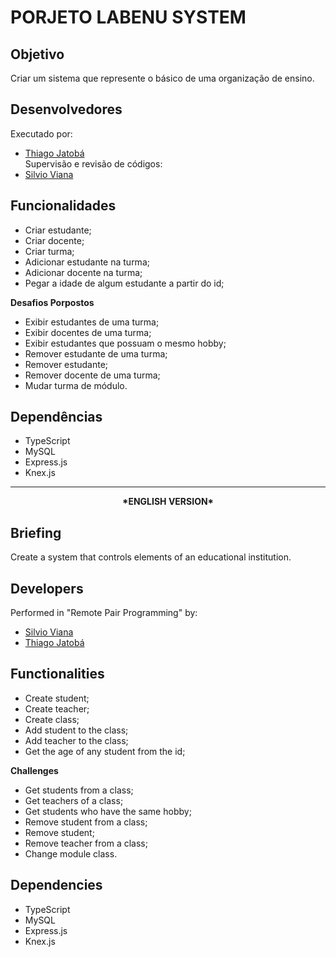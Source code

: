 # PORJETO LABENU SYSTEM

## Objetivo
Criar um sistema que represente o básico de uma organização de ensino.

## Desenvolvedores
Executado por:
- [Thiago Jatobá](https://github.com/tjatoba)
</br>Supervisão e revisão de códigos:
- [Silvio Viana](https://github.com/milenacacau)

## Funcionalidades
- Criar estudante;
- Criar docente;
- Criar turma;
- Adicionar estudante na turma;
- Adicionar docente na turma;
- Pegar a idade de algum estudante a partir do id;

**Desafios Porpostos**
- Exibir estudantes de uma turma;
- Exibir docentes de uma turma;
- Exibir estudantes que possuam o mesmo hobby;
- Remover estudante de uma turma;
- Remover estudante;
- Remover docente de uma turma;
- Mudar turma de módulo.

## Dependências
- TypeScript
- MySQL
- Express.js
- Knex.js

<hr></hr>

<div align= 'center'><b>*ENGLISH VERSION*</b></div>

## Briefing
Create a system that controls elements of an educational institution.

## Developers
Performed in "Remote Pair Programming" by:
- [Silvio Viana](https://github.com/milenacacau)
- [Thiago Jatobá](https://github.com/tjatoba)

## Functionalities
- Create student;
- Create teacher;
- Create class;
- Add student to the class;
- Add teacher to the class;
- Get the age of any student from the id;

**Challenges**
- Get students from a class;
- Get teachers of a class;
- Get students who have the same hobby;
- Remove student from a class;
- Remove student;
- Remove teacher from a class;
- Change module class.

## Dependencies
- TypeScript
- MySQL
- Express.js
- Knex.js
